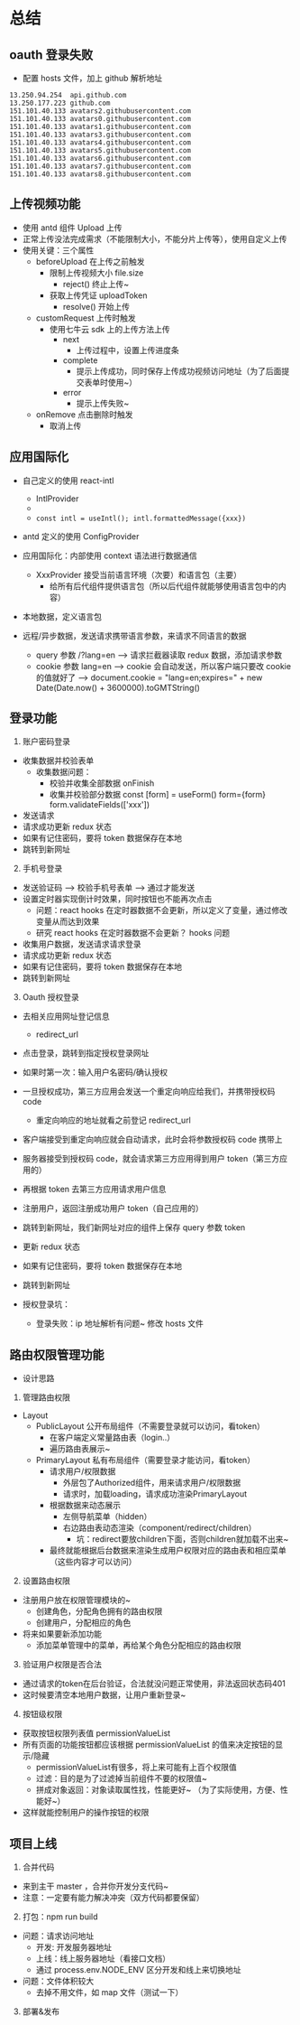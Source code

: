# 总结

## oauth 登录失败

- 配置 hosts 文件，加上 github 解析地址

```
13.250.94.254  api.github.com
13.250.177.223 github.com
151.101.40.133 avatars2.githubusercontent.com
151.101.40.133 avatars0.githubusercontent.com
151.101.40.133 avatars1.githubusercontent.com
151.101.40.133 avatars3.githubusercontent.com
151.101.40.133 avatars4.githubusercontent.com
151.101.40.133 avatars5.githubusercontent.com
151.101.40.133 avatars6.githubusercontent.com
151.101.40.133 avatars7.githubusercontent.com
151.101.40.133 avatars8.githubusercontent.com
```

## 上传视频功能

- 使用 antd 组件 Upload 上传
- 正常上传没法完成需求（不能限制大小，不能分片上传等），使用自定义上传
- 使用关键：三个属性
  - beforeUpload 在上传之前触发
    - 限制上传视频大小 file.size
      - reject() 终止上传~
    - 获取上传凭证 uploadToken
      - resolve() 开始上传
  - customRequest 上传时触发
    - 使用七牛云 sdk 上的上传方法上传
      - next
        - 上传过程中，设置上传进度条
      - complete
        - 提示上传成功，同时保存上传成功视频访问地址（为了后面提交表单时使用~）
      - error
        - 提示上传失败~
  - onRemove 点击删除时触发
    - 取消上传

## 应用国际化

- 自己定义的使用 react-intl
  - IntlProvider
  - <FormattedMessage />
  - `const intl = useIntl(); intl.formattedMessage({xxx})`
- antd 定义的使用 ConfigProvider

- 应用国际化：内部使用 context 语法进行数据通信

  - XxxProvider 接受当前语言环境（次要）和语言包（主要）
    - 给所有后代组件提供语言包（所以后代组件就能够使用语言包中的内容）

- 本地数据，定义语言包
- 远程/异步数据，发送请求携带语言参数，来请求不同语言的数据
  - query 参数 /?lang=en --> 请求拦截器读取 redux 数据，添加请求参数
  - cookie 参数 lang=en --> cookie 会自动发送，所以客户端只要改 cookie 的值就好了 --> document.cookie = "lang=en;expires=" + new Date(Date.now() + 3600000).toGMTString()

## 登录功能

1. 账户密码登录

- 收集数据并校验表单
  - 收集数据问题：
    - 校验并收集全部数据 onFinish
    - 收集并校验部分数据 const [form] = useForm() form={form} form.validateFields(['xxx'])
- 发送请求
- 请求成功更新 redux 状态
- 如果有记住密码，要将 token 数据保存在本地
- 跳转到新网址

2. 手机号登录

- 发送验证码 --> 校验手机号表单 --> 通过才能发送
- 设置定时器实现倒计时效果，同时按钮也不能再次点击
  - 问题：react hooks 在定时器数据不会更新，所以定义了变量，通过修改变量从而达到效果
  - 研究 react hooks 在定时器数据不会更新？ hooks 问题
- 收集用户数据，发送请求请求登录
- 请求成功更新 redux 状态
- 如果有记住密码，要将 token 数据保存在本地
- 跳转到新网址

3. Oauth 授权登录

- 去相关应用网址登记信息
  - redirect_url
- 点击登录，跳转到指定授权登录网址
- 如果时第一次：输入用户名密码/确认授权
- 一旦授权成功，第三方应用会发送一个重定向响应给我们，并携带授权码 code
  - 重定向响应的地址就看之前登记 redirect_url
- 客户端接受到重定向响应就会自动请求，此时会将参数授权码 code 携带上
- 服务器接受到授权码 code，就会请求第三方应用得到用户 token（第三方应用的）
- 再根据 token 去第三方应用请求用户信息
- 注册用户，返回注册成功用户 token（自己应用的）
- 跳转到新网址，我们新网址对应的组件上保存 query 参数 token
- 更新 redux 状态
- 如果有记住密码，要将 token 数据保存在本地
- 跳转到新网址

- 授权登录坑：
  - 登录失败：ip 地址解析有问题~ 修改 hosts 文件

## 路由权限管理功能
- 设计思路
1. 管理路由权限
- Layout 
  - PublicLayout 公开布局组件（不需要登录就可以访问，看token）
    - 在客户端定义常量路由表（login..）
    - 遍历路由表展示~
  - PrimaryLayout 私有布局组件（需要登录才能访问，看token）
    - 请求用户/权限数据
      - 外层包了Authorized组件，用来请求用户/权限数据
      - 请求时，加载loading，请求成功渲染PrimaryLayout
    - 根据数据来动态展示
      - 左侧导航菜单（hidden）
      - 右边路由表动态渲染（component/redirect/children）
        - 坑：redirect要放children下面，否则children就加载不出来~
    - 最终就能根据后台数据来渲染生成用户权限对应的路由表和相应菜单（这些内容才可以访问）

2. 设置路由权限
- 注册用户放在权限管理模块的~
  - 创建角色，分配角色拥有的路由权限
  - 创建用户，分配相应的角色
- 将来如果要新添加功能
  - 添加菜单管理中的菜单，再给某个角色分配相应的路由权限

3. 验证用户权限是否合法
- 通过请求的token在后台验证，合法就没问题正常使用，非法返回状态码401
- 这时候要清空本地用户数据，让用户重新登录~  

4. 按钮级权限
- 获取按钮权限列表值 permissionValueList
- 所有页面的功能按钮都应该根据 permissionValueList 的值来决定按钮的显示/隐藏
  - permissionValueList有很多，将上来可能有上百个权限值
  - 过滤：目的是为了过滤掉当前组件不要的权限值~
  - 拼成对象返回：对象读取属性找，性能更好~ （为了实际使用，方便、性能好~）
- 这样就能控制用户的操作按钮的权限


## 项目上线
1. 合并代码
- 来到主干 master ，合并你开发分支代码~
- 注意：一定要有能力解决冲突（双方代码都要保留）

2. 打包：npm run build 
- 问题：请求访问地址
  - 开发: 开发服务器地址
  - 上线：线上服务器地址（看接口文档）
  - 通过 process.env.NODE_ENV 区分开发和线上来切换地址
- 问题：文件体积较大
  - 去掉不用文件，如 map 文件（测试一下）

3. 部署&发布

